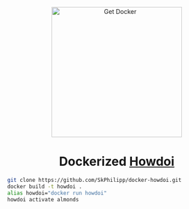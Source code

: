 <p align="center">
<a href="https://www.docker.com/community-edition"><img height="300" src="https://i.imgur.com/AHFFXYe.png" alt="Get Docker"></a>
</p>

<h1 align="center">
Dockerized <a href="https://github.com/EmileVauge/howdoi">Howdoi</a>
</h1>

```bash
git clone https://github.com/SkPhilipp/docker-howdoi.git
docker build -t howdoi .
alias howdoi="docker run howdoi"
howdoi activate almonds
```

